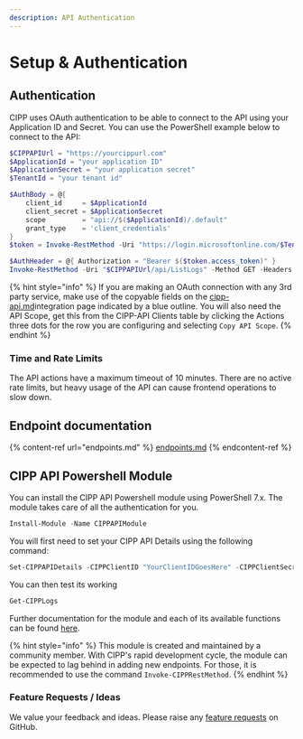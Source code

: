```yaml
---
description: API Authentication
---
```


# Setup & Authentication

## Authentication

CIPP uses OAuth authentication to be able to connect to the API using your Application ID and Secret. You can use the PowerShell example below to connect to the API:

```powershell
$CIPPAPIUrl = "https://yourcippurl.com"
$ApplicationId = "your application ID"
$ApplicationSecret = "your application secret"
$TenantId = "your tenant id"

$AuthBody = @{
    client_id     = $ApplicationId
    client_secret = $ApplicationSecret
    scope         = "api://$($ApplicationId)/.default"
    grant_type    = 'client_credentials'
}
$token = Invoke-RestMethod -Uri "https://login.microsoftonline.com/$TenantId/oauth2/v2.0/token" -Method POST -Body $AuthBody

$AuthHeader = @{ Authorization = "Bearer $($token.access_token)" }
Invoke-RestMethod -Uri "$CIPPAPIUrl/api/ListLogs" -Method GET -Headers $AuthHeader -ContentType "application/json"

```

{% hint style="info" %}
If you are making an OAuth connection with any 3rd party service, make use of the copyable fields on the [cipp-api.md](../user-documentation/cipp/integrations/cipp-api.md "mention")integration page indicated by a blue outline. You will also need the API Scope, get this from the CIPP-API Clients table by clicking the Actions three dots for the row you are configuring and selecting `Copy API Scope`.
{% endhint %}

### Time and Rate Limits

The API actions have a maximum timeout of 10 minutes. There are no active rate limits, but heavy usage of the API can cause frontend operations to slow down.

## Endpoint documentation

{% content-ref url="endpoints.md" %}
[endpoints.md](endpoints.md)
{% endcontent-ref %}

## CIPP API Powershell Module

You can install the CIPP API Powershell module using PowerShell 7.x. The module takes care of all the authentication for you.

```powershell
Install-Module -Name CIPPAPIModule
```

You will first need to set your CIPP API Details using the following command:

```powershell
Set-CIPPAPIDetails -CIPPClientID "YourClientIDGoesHere" -CIPPClientSecret "YourClientSecretGoesHere" -CIPPAPIUrl "https://your.cipp.apiurl" -TenantID "YourTenantID"
```

You can then test its working

```powershell
Get-CIPPLogs
```

Further documentation for the module and each of its available functions can be found [here](https://github.com/BNWEIN/CIPPAPIModule/).

{% hint style="info" %}
This module is created and maintained by a community member. With CIPP's rapid development cycle, the module can be expected to lag behind in adding new endpoints. For those, it is recommended to use the command `Invoke-CIPPRestMethod`.
{% endhint %}

### Feature Requests / Ideas

We value your feedback and ideas. Please raise any [feature requests](https://github.com/KelvinTegelaar/CIPP/issues/new?assignees=\&labels=enhancement%2Cno-priority\&projects=\&template=feature.yml\&title=%5BFeature+Request%5D%3A+) on GitHub.
